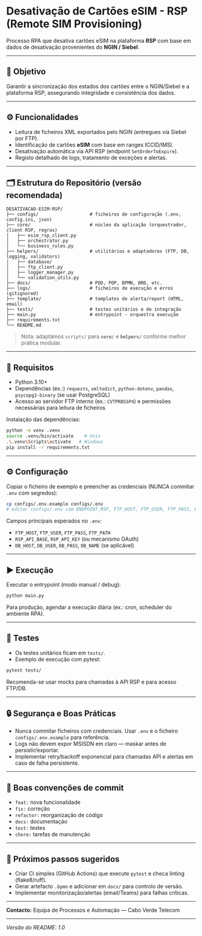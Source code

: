 # Desativação de Cartões eSIM - RSP (Remote SIM Provisioning)

Processo RPA que desativa cartões eSIM na plataforma **RSP** com base em dados de desativação provenientes do **NGIN / Siebel**.

---

## 🧩 Objetivo

Garantir a sincronização dos estados dos cartões entre o NGIN/Siebel e a plataforma RSP, assegurando integridade e consistência dos dados.

---

## ⚙️ Funcionalidades

* Leitura de ficheiros XML exportados pelo NGIN (entregues via Siebel por FTP).
* Identificação de cartões **eSIM** com base em ranges ICCID/IMSI.
* Desativação automática via API RSP (endpoint `SetOrderToExpire`).
* Registo detalhado de logs, tratamento de exceções e alertas.

---

## 🗂️ Estrutura do Repositório (versão recomendada)

```
DESATIVACAO-ESIM-RSP/
├── configs/                   # ficheiros de configuração (.env, config.ini, json)
├── core/                      # núcleo da aplicação (orquestrador, client RSP, regras)
│   ├── esim_rsp_client.py
│   ├── orchestrator.py
│   └── business_rules.py
├── helpers/                   # utilitários e adaptadores (FTP, DB, logging, validators)
│   ├── database/
│   ├── ftp_client.py
│   ├── logger_manager.py
│   └── validation_utils.py
├── docs/                      # PDD, POP, BPMN, BRD, etc.
├── logs/                      # ficheiros de execução e erros (gitignored)
├── template/                  # templates de alerta/report (HTML, email)
├── tests/                     # testes unitários e de integração
├── main.py                    # entrypoint - orquestra execução
├── requirements.txt
└── README.md
```

> Nota: adaptámos `scripts/` para **`core/`** e **`helpers/`** conforme melhor prática modular.

---

## 🧰 Requisitos

* Python 3.10+
* Dependências (ex.:) `requests`, `xmltodict`, `python-dotenv`, `pandas`, `psycopg2-binary` (se usar PostgreSQL)
* Acesso ao servidor FTP interno (ex.: `CVTPRBSSP4`) e permissões necessárias para leitura de ficheiros

Instalação das dependências:

```bash
python -m venv .venv
source .venv/bin/activate    # Unix
.\.venv\Scripts\activate   # Windows
pip install -r requirements.txt
```

---

## ⚙️ Configuração

Copiar o ficheiro de exemplo e preencher as credenciais (NUNCA commitar `.env` com segredos):

```bash
cp configs/.env.example configs/.env
# editar configs/.env com ENDPOINT_RSP, FTP_HOST, FTP_USER, FTP_PASS, DB_* etc.
```

Campos principais esperados no `.env`:

* `FTP_HOST`, `FTP_USER`, `FTP_PASS`, `FTP_PATH`
* `RSP_API_BASE`, `RSP_API_KEY` (ou mecanismo OAuth)
* `DB_HOST`, `DB_USER`, `DB_PASS`, `DB_NAME` (se aplicável)

---

## ▶️ Execução

Executar o entrypoint (modo manual / debug):

```bash
python main.py
```

Para produção, agendar a execução diária (ex.: cron, scheduler do ambiente RPA).

---

## 🧪 Testes

* Os testes unitários ficam em `tests/`.
* Exemplo de execução com pytest:

```bash
pytest tests/
```

Recomenda-se usar mocks para chamadas à API RSP e para acesso FTP/DB.

---

## 🔒 Segurança e Boas Práticas

* Nunca commitar ficheiros com credenciais. Usar `.env` e o ficheiro `configs/.env.example` para referência.
* Logs não devem expor MSISDN em claro — maskar antes de persistir/exportar.
* Implementar retry/backoff exponencial para chamadas API e alertas em caso de falha persistente.

---

## 📁 Boas convenções de commit

* `feat:` nova funcionalidade
* `fix:` correção
* `refactor:` reorganização de código
* `docs:` documentação
* `test:` testes
* `chore:` tarefas de manutenção

---

## 📌 Próximos passos sugeridos

* Criar CI simples (GitHub Actions) que execute `pytest` e checa linting (flake8/ruff).
* Gerar artefacto `.bpmn` e adicionar em `docs/` para controlo de versão.
* Implementar monitorização/alertas (email/Teams) para falhas críticas.

---

**Contacto:** Equipa de Processos e Automação — Cabo Verde Telecom

---

*Versão do README: 1.0*
